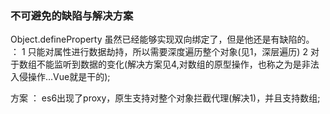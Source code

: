 ### 不可避免的缺陷与解决方案

Object.defineProperty 虽然已经能够实现双向绑定了，但是他还是有缺陷的。
：
1 只能对属性进行数据劫持，所以需要深度遍历整个对象(见1，深层遍历)
2 对于数组不能监听到数据的变化(解决方案见4,对数组的原型操作，也称之为是非法入侵操作…Vue就是干的);

方案 ：  es6出现了proxy，原生支持对整个对象拦截代理(解决1)，并且支持数组;
